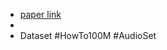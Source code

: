 - [paper link](https://proceedings.neurips.cc/paper/2020/hash/0060ef47b12160b9198302ebdb144dcf-Abstract.html)
-
- Dataset #HowTo100M #AudioSet
